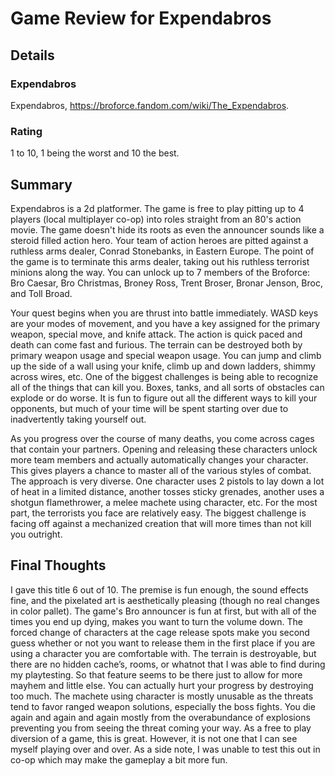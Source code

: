 # Game Review for Expendabros

## Details

### Expendabros
Expendabros, https://broforce.fandom.com/wiki/The_Expendabros.

### Rating
1 to 10, 1 being the worst and 10 the best.

## Summary
Expendabros is a 2d platformer.  The game is free to play pitting up to 4 players (local multiplayer co-op) into roles straight from an 80's action movie.  The game doesn't hide its roots as even the announcer sounds like a steroid filled action hero.  Your team of action heroes are pitted against a ruthless arms dealer, Conrad Stonebanks, in Eastern Europe.  The  point of the game is to terminate this arms dealer, taking out his ruthless terrorist minions along the way. You can unlock up to 7 members of the Broforce: Bro Caesar, Bro Christmas, Broney Ross, Trent Broser, Bronar Jenson, Broc, and Toll Broad.

Your quest begins when you are thrust into battle immediately.  WASD keys are your modes of movement, and you have a key assigned for the primary weapon, special move, and knife attack. The action is quick paced and death can come fast and furious.  The terrain can be destroyed both by primary weapon usage and special weapon usage.  You can jump and climb up the side of a wall using your knife, climb up and down ladders, shimmy across wires, etc.  One of the biggest challenges is being able to recognize all of the things that can kill you.  Boxes, tanks, and all sorts of obstacles can explode or do worse.  It is fun to figure out all the different ways to kill your opponents, but much of your time will be spent starting over due to inadvertently taking yourself out. 

As you progress over the course of many deaths, you come across cages that contain your partners.  Opening and releasing these characters unlock more team members and actually automatically changes your character.  This gives players a chance to master all of the various styles of combat.  The approach is very diverse.  One character uses 2 pistols to lay down a lot of heat in a limited distance, another tosses sticky grenades, another uses a shotgun flamethrower, a melee machete using character, etc.  For the most part, the terrorists you face are relatively easy.  The biggest challenge is facing off against a mechanized creation that will more times than not kill you outright.  

## Final Thoughts
I gave this title 6 out of 10.  The premise is fun enough, the sound effects fine, and the pixelated art is aesthetically pleasing (though no real changes in color pallet).  The game's Bro announcer is fun at first, but with all of the times you end up dying, makes you want to turn the volume down.  The forced change of characters at the cage release spots make you second guess whether or not you want to release them in the first place if you are using a character you are comfortable with. The terrain is destroyable, but there are no hidden cache’s, rooms, or whatnot that I was able to find during my playtesting.  So that feature seems to be there just to allow for more mayhem and little else.  You can actually hurt your progress by destroying too much.  The machete using character is mostly unusable as the threats tend to favor ranged weapon solutions, especially the boss fights.  You die again and again and again mostly from the overabundance of explosions preventing you from seeing the threat coming your way.  As a free to play diversion of a game, this is great.  However, it is not one that I can see myself playing over and over.  As a side note, I was unable to test this out in co-op which may make the gameplay a bit more fun.

